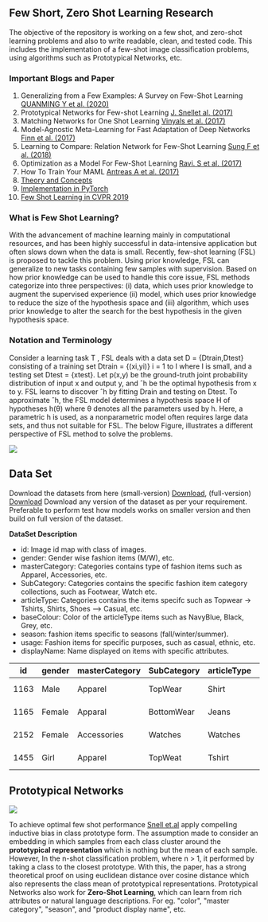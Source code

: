 ## Few Short, Zero Shot Learning Research

The objective of the repository is working on a few shot, and zero-shot learning problems and also to write readable, clean, and tested code. This includes the implementation of a few-shot image classification problems, using algorithms such as Prototypical Networks, etc.

### Important Blogs and Paper
1. Generalizing from a Few Examples: A Survey on Few-Shot Learning [QUANMING Y et al. (2020)](https://arxiv.org/pdf/1904.05046.pdf)
2. Prototypical Networks for Few-shot Learning [J. Snellet al. (2017)](https://arxiv.org/pdf/1703.05175.pdf)
3. Matching Networks for One Shot Learning [Vinyals et al. (2017)](https://arxiv.org/pdf/1606.04080.pdf)
4. Model-Agnostic Meta-Learning for Fast Adaptation of Deep Networks [Finn et al. (2017)](https://arxiv.org/pdf/1703.03400v3.pdf)
5. Learning to Compare: Relation Network for Few-Shot Learning [Sung F et al. (2018)](https://arxiv.org/pdf/1711.06025v2.pdf)
6. Optimization as a Model For Few-Shot Learning [Ravi. S et al. (2017)](https://openreview.net/pdf?id=rJY0-Kcll)
7. How To Train Your MAML [Antreas A et al. (2017)](https://arxiv.org/pdf/1810.09502.pdf)
8. [Theory and Concepts](https://towardsdatascience.com/advances-in-few-shot-learning-a-guided-tour-36bc10a68b77)
9. [Implementation in PyTorch](https://towardsdatascience.com/advances-in-few-shot-learning-reproducing-results-in-pytorch-aba70dee541d)
10. [Few Shot Learning in CVPR 2019](https://towardsdatascience.com/few-shot-learning-in-cvpr19-6c6892fc8c5)

### What is Few Shot Learning?
With the advancement of machine learning mainly in computational resources, and has been highly successful in data-intensive application but often slows down when the data is small. Recently, few-shot learning (FSL) is proposed to tackle this problem. Using prior knowledge, FSL can generalize to new tasks containing few samples with supervision. Based on how prior knowledge can be used to handle this core issue, FSL methods categorize into three perspectives: (i) data, which uses prior knowledge to augment the supervised experience (ii) model, which uses prior knowledge to reduce the size of the hypothesis
space and (iii) algorithm, which uses prior knowledge to alter the search for the best hypothesis in the given hypothesis space.

### Notation and Terminology
Consider a learning task T , FSL deals with a data set D = {Dtrain,Dtest} consisting of a training set Dtrain = {(xi,yi)} i = 1 to I where I is small, and a testing set Dtest = {xtest}. Let p(x,y) be the ground-truth joint probability distribution of input x and output y, and ˆh be the optimal hypothesis from x to y. FSL learns to discover ˆh by fitting Drain and testing on Dtest. To approximate ˆh, the FSL model determines a hypothesis space H of hypotheses h(θ) where θ denotes all the parameters used by h. Here, a parametric h is used, as a nonparametric model often requires large data sets, and thus not suitable for FSL. The below Figure, illustrates a different perspective of FSL method to solve the problems.

![](https://github.com/Shandilya21/few_shot_research/raw/master/images/FSL_methods.jpg)

## Data Set
Download the datasets from here (small-version) [Download](https://www.kaggle.com/paramaggarwal/fashion-product-images-small), (full-version) [Download](https://www.kaggle.com/paramaggarwal/fashion-product-images-dataset/version/1) Download any version of the dataset as per your requirement. Preferable to perform test how models works on smaller version and then build on full version of the dataset.

**DataSet Description**
- id: Image id map with class of images.
- gender: Gender wise fashion items (M/W), etc. 
- masterCategory: Categories contains type of fashion items such as Apparel, Accessories, etc.
- SubCategory: Categories contains the specific fashion item category collections, such as Footwear, Watch etc.  
- articleType: Categories contains the items specifc such as Topwear -> Tshirts, Shirts, Shoes --> Casual, etc.  
- baseColour: Color of the articleType items such as NavyBlue, Black, Grey, etc. 
- season: fashion items specific to seasons (fall/winter/summer).
- usage: Fashion items for specific purposes, such as casual, ethnic, etc.
- displayName: Name displayed on items with specific attributes. 


| id | gender| masterCategory| SubCategory| articleType| baseColour| season| usage | productDisplayName        | 
|----|-------|---------------|------------|------------|-----------|-------|-------|---------------------------|
|1163| Male  | Apparel       | TopWear    | Shirt      | NavyBlue  | Fall  | Ethnic| Turtle Men Navy Blue Shirt|
|1165| Female| Apparal       | BottomWear | Jeans      | Black     | Summer| Casual| Levis Female Black Jeans  |
|2152| Female| Accessories   | Watches    | Watches    | Silver	   | Winter| Formal| Titan Women Silver Watch  |
|1455| Girl  | Apparel       | TopWeat    | Tshirt     | Grey	   | Summer| Casual| Gini Jony Girls Knit Top  |


## Prototypical Networks
![](https://github.com/Shandilya21/few_shot_research/raw/master/images/proto_nets_diagram.png)

To achieve optimal few shot performance [Snell et.al](https://arxiv.org/pdf/1703.05175.pdf) apply compelling inductive bias in class prototype form. The assumption made to consider an embedding in which samples from each class cluster around the **prototypical representation** which is nothing but the mean of each sample. However, In the n-shot classification problem, where n > 1, it performed by taking a class to the closest prototype. With this, the paper, has a strong theoretical proof on using euclidean distance over cosine distance which also represents the class mean of prototypical representations. Prototypical Networks also work for **Zero-Shot Learning**, which can learn from rich attributes or natural language descriptions. For eg. "color", "master category", "season", and "product display name", etc.
